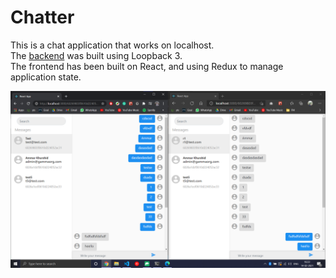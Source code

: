 # Chatter
This is a chat application that works on localhost.  
The [backend](https://github.com/zorgonide/Chatter-backend) was built using Loopback 3.  
The frontend has been built on React, and using Redux to manage application state.  

![image](./src/assets/image.png)
